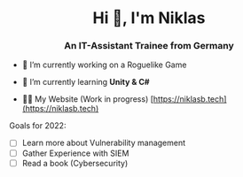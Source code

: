 <h1 align="center">Hi 👋, I'm Niklas</h1>
<h3 align="center">An IT-Assistant Trainee from Germany</h3>

- 🔭 I’m currently working on a Roguelike Game

- 🌱 I’m currently learning **Unity & C#**

- 👨‍💻 My Website (Work in progress) [https://niklasb.tech](https://niklasb.tech)

Goals for 2022:
- [ ] Learn more about Vulnerability management
- [ ] Gather Experience with SIEM
- [ ] Read a book (Cybersecurity)
